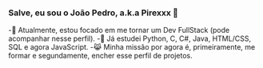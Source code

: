 ### Salve, eu sou o João Pedro, a.k.a Pirexxx 👋

-👾 Atualmente, estou focado em me tornar um Dev FullStack (pode acompanhar nesse perfil).
-🤖 Já estudei Python, C, C#, Java, HTML/CSS, SQL e agora JavaScript.
-😹 Minha missão por agora é, primeiramente, me formar e segundamente, encher esse perfil de projetos.
